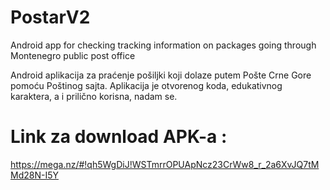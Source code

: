 # PostarV2
Android app for checking tracking information on packages going through Montenegro public post office

Android aplikacija za praćenje pošiljki koji dolaze putem Pošte Crne Gore pomoću Poštinog sajta. Aplikacija je otvorenog koda, edukativnog karaktera, a i prilično korisna, nadam se.

#  Link za download APK-a :

https://mega.nz/#!qh5WgDiJ!WSTmrrOPUApNcz23CrWw8_r_2a6XvJQ7tMMd28N-I5Y
